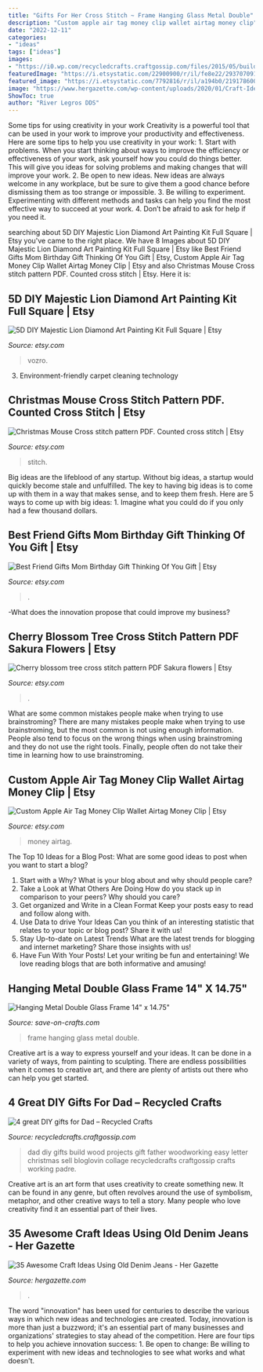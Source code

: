 ```yaml
---
title: "Gifts For Her Cross Stitch ~ Frame Hanging Glass Metal Double"
description: "Custom apple air tag money clip wallet airtag money clip"
date: "2022-12-11"
categories:
- "ideas"
tags: ["ideas"]
images:
- "https://i0.wp.com/recycledcrafts.craftgossip.com/files/2015/05/build-for-dad-collage.jpg?fit=480%2C1200&amp;ssl=1"
featuredImage: "https://i.etsystatic.com/22900900/r/il/fe8e22/2937070915/il_1140xN.2937070915_jdt5.jpg"
featured_image: "https://i.etsystatic.com/7792816/r/il/a194b0/2191786007/il_794xN.2191786007_gwep.jpg"
image: "https://www.hergazette.com/wp-content/uploads/2020/01/Craft-Ideas-Using-Old-Denim-Jeans-5.jpg"
ShowToc: true
author: "River Legros DDS"
---
```



Some tips for using creativity in your work
Creativity is a powerful tool that can be used in your work to improve your productivity and effectiveness. Here are some tips to help you use creativity in your work: 1. Start with problems. When you start thinking about ways to improve the efficiency or effectiveness of your work, ask yourself how you could do things better. This will give you ideas for solving problems and making changes that will improve your work. 2. Be open to new ideas. New ideas are always welcome in any workplace, but be sure to give them a good chance before dismissing them as too strange or impossible. 3. Be willing to experiment. Experimenting with different methods and tasks can help you find the most effective way to succeed at your work. 4. Don’t be afraid to ask for help if you need it.

	

		
searching about 5D DIY Majestic Lion Diamond Art Painting Kit Full Square | Etsy you've came to the right place. We have 8 Images about 5D DIY Majestic Lion Diamond Art Painting Kit Full Square | Etsy like Best Friend Gifts Mom Birthday Gift Thinking Of You Gift | Etsy, Custom Apple Air Tag Money Clip Wallet Airtag Money Clip | Etsy and also Christmas Mouse Cross stitch pattern PDF. Counted cross stitch | Etsy. Here it is:
		
    
## 5D DIY Majestic Lion Diamond Art Painting Kit Full Square | Etsy

<img loading=lazy src="https://i.etsystatic.com/22900900/r/il/fe8e22/2937070915/il_1140xN.2937070915_jdt5.jpg" onerror="this.onerror=null;this.src='https://tse3.mm.bing.net/th?id=OIP.Ou6Huav7f-dL4l38yraIfQHaJ9&amp;pid=15.1';" alt="5D DIY Majestic Lion Diamond Art Painting Kit Full Square | Etsy">

_Source: etsy.com_

>vozro. 

	

3. Environment-friendly carpet cleaning technology 

    
## Christmas Mouse Cross Stitch Pattern PDF. Counted Cross Stitch | Etsy

<img loading=lazy src="https://i.etsystatic.com/20738951/r/il/0eb020/2000822046/il_1588xN.2000822046_65d4.jpg" onerror="this.onerror=null;this.src='https://tse1.mm.bing.net/th?id=OIP.7I7KXqvW1H6zVBbrWe-qyQHaKc&amp;pid=15.1';" alt="Christmas Mouse Cross stitch pattern PDF. Counted cross stitch | Etsy">

_Source: etsy.com_

>stitch. 

	

Big ideas are the lifeblood of any startup. Without big ideas, a startup would quickly become stale and unfulfilled. The key to having big ideas is to come up with them in a way that makes sense, and to keep them fresh. Here are 5 ways to come up with big ideas: 1. Imagine what you could do if you only had a few thousand dollars.

    
## Best Friend Gifts Mom Birthday Gift Thinking Of You Gift | Etsy

<img loading=lazy src="https://i.etsystatic.com/7792816/r/il/a194b0/2191786007/il_794xN.2191786007_gwep.jpg" onerror="this.onerror=null;this.src='https://tse4.mm.bing.net/th?id=OIP.KQD4cdDqFzX8fhzQjK5VGwHaJ4&amp;pid=15.1';" alt="Best Friend Gifts Mom Birthday Gift Thinking Of You Gift | Etsy">

_Source: etsy.com_

>. 

	

-What does the innovation propose that could improve my business?

    
## Cherry Blossom Tree Cross Stitch Pattern PDF Sakura Flowers | Etsy

<img loading=lazy src="https://i.etsystatic.com/16157386/r/il/48e7a3/1739584395/il_794xN.1739584395_p1bw.jpg" onerror="this.onerror=null;this.src='https://tse4.mm.bing.net/th?id=OIP.6Bicqt6cXbfVb7_j913BqgHaLz&amp;pid=15.1';" alt="Cherry blossom tree cross stitch pattern PDF Sakura flowers | Etsy">

_Source: etsy.com_

>. 

	

What are some common mistakes people make when trying to use brainstroming?
There are many mistakes people make when trying to use brainstroming, but the most common is not using enough information. People also tend to focus on the wrong things when using brainstroming and they do not use the right tools. Finally, people often do not take their time in learning how to use brainstroming.

    
## Custom Apple Air Tag Money Clip Wallet Airtag Money Clip | Etsy

<img loading=lazy src="https://i.etsystatic.com/9953093/r/il/d812a8/3489937823/il_fullxfull.3489937823_2gmz.jpg" onerror="this.onerror=null;this.src='https://tse2.mm.bing.net/th?id=OIP.fFtzPZCK0hlWDqdAiV75cAHaF7&amp;pid=15.1';" alt="Custom Apple Air Tag Money Clip Wallet Airtag Money Clip | Etsy">

_Source: etsy.com_

>money airtag. 

	

The Top 10 Ideas for a Blog Post: What are some good ideas to post when you want to start a blog?
1. Start with a Why?
What is your blog about and why should people care? 
2. Take a Look at What Others Are Doing
How do you stack up in comparison to your peers? Why should you care? 
3. Get organized and Write in a Clean Format
Keep your posts easy to read and follow along with. 
4. Use Data to drive Your Ideas
Can you think of an interesting statistic that relates to your topic or blog post? Share it with us! 
5. Stay Up-to-date on Latest Trends
What are the latest trends for blogging and internet marketing? Share those insights with us! 
6. Have Fun With Your Posts!
Let your writing be fun and entertaining! We love reading blogs that are both informative and amusing!

    
## Hanging Metal Double Glass Frame 14&quot; X 14.75&quot;

<img loading=lazy src="https://d28xhcgddm1buq.cloudfront.net/product-images/photo-frame-metal-hanging-14x14in-1.jpg" onerror="this.onerror=null;this.src='https://tse4.mm.bing.net/th?id=OIP.tgFqycyvT9oMxCbFobZEvgHaLH&amp;pid=15.1';" alt="Hanging Metal Double Glass Frame 14&quot; x 14.75&quot;">

_Source: save-on-crafts.com_

>frame hanging glass metal double. 

	

Creative art is a way to express yourself and your ideas. It can be done in a variety of ways, from painting to sculpting. There are endless possibilities when it comes to creative art, and there are plenty of artists out there who can help you get started.

    
## 4 Great DIY Gifts For Dad – Recycled Crafts

<img loading=lazy src="https://i0.wp.com/recycledcrafts.craftgossip.com/files/2015/05/build-for-dad-collage.jpg?fit=480%2C1200&amp;ssl=1" onerror="this.onerror=null;this.src='https://tse3.mm.bing.net/th?id=OIP.-SQ6itxdTWGRBoBUeIWE5gHaSh&amp;pid=15.1';" alt="4 great DIY gifts for Dad – Recycled Crafts">

_Source: recycledcrafts.craftgossip.com_

>dad diy gifts build wood projects gift father woodworking easy letter christmas sell bloglovin collage recycledcrafts craftgossip crafts working padre. 

	

Creative art is an art form that uses creativity to create something new. It can be found in any genre, but often revolves around the use of symbolism, metaphor, and other creative ways to tell a story. Many people who love creativity find it an essential part of their lives.

    
## 35 Awesome Craft Ideas Using Old Denim Jeans - Her Gazette

<img loading=lazy src="https://www.hergazette.com/wp-content/uploads/2020/01/Craft-Ideas-Using-Old-Denim-Jeans-5.jpg" onerror="this.onerror=null;this.src='https://tse2.mm.bing.net/th?id=OIP.avx1QD7BDPO7r7ZxQg-xcAHaKv&amp;pid=15.1';" alt="35 Awesome Craft Ideas Using Old Denim Jeans - Her Gazette">

_Source: hergazette.com_

>. 

	

The word "innovation" has been used for centuries to describe the various ways in which new ideas and technologies are created. Today, innovation is more than just a buzzword; it's an essential part of many businesses and organizations' strategies to stay ahead of the competition. Here are four tips to help you achieve innovation success: 1. Be open to change: Be willing to experiment with new ideas and technologies to see what works and what doesn't.

